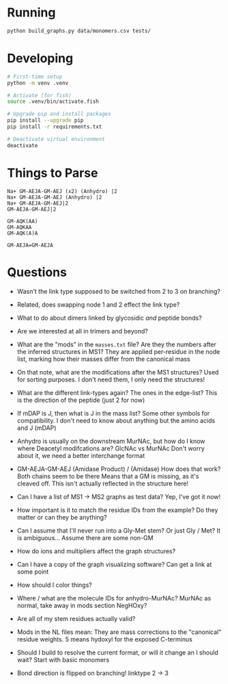 # Running

```bash
python build_graphs.py data/monomers.csv tests/
```

# Developing

```bash
# First-time setup
python -m venv .venv

# Activate (for fish)
source .venv/bin/activate.fish

# Upgrade pip and install packages
pip install --upgrade pip
pip install -r requirements.txt

# Deactivate virtual environment
deactivate
```

# Things to Parse

```
Na+ GM-AEJA-GM-AEJ (x2) (Anhydro) |2
Na+ GM-AEJA-GM-AEJ (Anhydro) |2
Na+ GM-AEJA-GM-AEJ|2
GM-AEJA-GM-AEJ|2

GM-AQK(AA)
GM-AQKAA
GM-AQK(A)A

GM-AEJA=GM-AEJA
```

# Questions

- Wasn't the link type supposed to be switched from 2 to 3 on branching?
- Related, does swapping node 1 and 2 effect the link type?
- What to do about dimers linked by glycosidic *and* peptide bonds?
- Are we interested at all in trimers and beyond?

- What are the "mods" in the `masses.txt` file? Are they the numbers after the inferred structures in MS1?
They are applied per-residue in the node list, marking how their masses differ from the canonical mass
- On that note, what are the modifications after the MS1 structures?
Used for sorting purposes. I don't need them, I only need the structures!
- What are the different link-types again? The ones in the edge-list?
This is the direction of the peptide (just 2 for now)
- If mDAP is J, then what is J in the mass list?
Some other symbols for compatibility. I don't need to know about anything but the amino acids and J (mDAP)
- Anhydro is usually on the downstream MurNAc, but how do I know where Deacetyl modifcations are? GlcNAc vs MurNAc
Don't worry about it, we need a better interchange format
- GM-AEJA-GM-AEJ (Amidase Product) / (Amidase) How does that work? Both chains seem to be there
Means that a GM is missing, as it's cleaved off. This isn't actually reflected in the structure here!
- Can I have a list of MS1 -> MS2 graphs as test data?
Yep, I've got it now!
- How important is it to match the residue IDs from the example? Do they matter or can they be anything?
- Can I assume that I'll never run into a Gly-Met stem? Or just Gly / Met? It is ambiguous...
Assume there are some non-GM
- How do ions and multipliers affect the graph structures?
- Can I have a copy of the graph visualizing software?
Can get a link at some point
- How should I color things?
- Where / what are the molecule IDs for anhydro-MurNAc?
MurNAc as normal, take away in mods section NegHOxy?
- Are all of my stem residues actually valid?
- Mods in the NL files mean:
They are mass corrections to the "canonical" residue weights. 5 means hydoxyl for the exposed C-terminus
- Should I build to resolve the current format, or will it change an I should wait?
Start with basic monomers
- Bond direction is flipped on branching! linktype 2 -> 3
